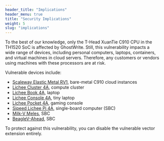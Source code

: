 ```yaml
---
header_title: "Implications"
header_menu: true
title: "Security Implications"
weight: 5
slug: "implications"
---
```


To the best of our knowledge, only the T-Head XuanTie C910 CPU in the TH1520 SoC is affected by GhostWrite. 
Still, this vulnerability impacts a wide range of devices, including personal computers, laptops, containers, and virtual machines in cloud servers. 
Therefore, any customers or vendors using machines with these processors are at risk.

Vulnerable devices include:
- [Scaleway Elastic Metal RV1](https://labs.scaleway.com/en/em-rv1/), bare-metal C910 cloud instances
- [Lichee Cluster 4A](https://sipeed.com/licheepi4a), compute cluster
- [Lichee Book 4A](https://sipeed.com/licheepi4a), laptop
- [Lichee Console 4A](https://sipeed.com/licheepi4a), tiny laptop
- [Lichee Pocket 4A](https://www.tomshardware.com/pc-components/cpus/risc-v-handheld-gaming-system-announced-linux-as-the-basis-for-a-retro-gaming-platform), gaming console
- [Sipeed Lichee Pi 4A](https://sipeed.com/licheepi4a), single-board computer (SBC)
- [Milk-V Meles](https://milkv.io/meles), SBC
- [BeagleV-Ahead](https://www.beagleboard.org/boards/beaglev-ahead), SBC

To protect against this vulnerability, you can disable the vulnerable vector extension entirely. 
